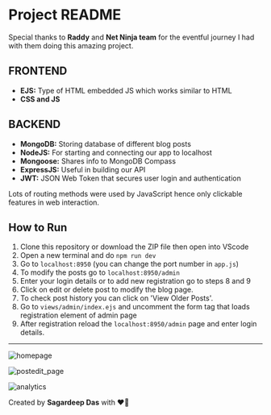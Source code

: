 # Project README

Special thanks to **Raddy** and **Net Ninja team** for the eventful journey I had with them doing this amazing project.

## FRONTEND
- **EJS:** Type of HTML embedded JS which works similar to HTML
- **CSS and JS**

## BACKEND
- **MongoDB:** Storing database of different blog posts
- **NodeJS:** For starting and connecting our app to localhost
- **Mongoose:** Shares info to MongoDB Compass
- **ExpressJS:** Useful in building our API
- **JWT:** JSON Web Token that secures user login and authentication

Lots of routing methods were used by JavaScript hence only clickable features in web interaction.

## How to Run
1. Clone this repository or download the ZIP file then open into VScode
2. Open a new terminal and do `npm run dev`
3. Go to `localhost:8950` (you can change the port number in `app.js`)
4. To modify the posts go to `localhost:8950/admin`
5. Enter your login details or to add new registration go to steps 8 and 9
6. Click on edit or delete post to modify the blog page.
7. To check post history you can click on 'View Older Posts'.
8. Go to `views/admin/index.ejs` and uncomment the form tag that loads registration element of admin page
9. After registration reload the `localhost:8950/admin` page and enter login details.

---

![homepage](https://github.com/user-attachments/assets/e4cc2e1b-1d4d-43e5-9dc1-bd8c3ed992fc)

![postedit_page](https://github.com/user-attachments/assets/6cc26df6-6a8f-4257-8e26-e50cdf2d0b92)

![analytics](https://github.com/user-attachments/assets/06ccd80a-f781-4f04-8e2e-dea87c4a692d)

Created by **Sagardeep Das** with ❤️‍🔥

